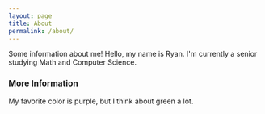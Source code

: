 ```yaml
---
layout: page
title: About
permalink: /about/
---
```


Some information about me!
Hello, my name is Ryan. I'm currently a senior studying Math and Computer Science. 

### More Information

My favorite color is purple, but I think about green a lot. 
